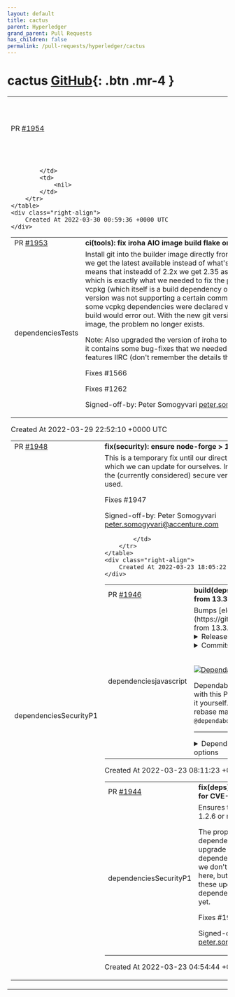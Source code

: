 ```yaml
---
layout: default
title: cactus
parent: Hyperledger
grand_parent: Pull Requests
has_children: false
permalink: /pull-requests/hyperledger/cactus
---
```


# cactus <span class="fs-3 right-align">[GitHub](https://github.com/hyperledger/cactus){: .btn .mr-4 }</span>


<div>
    <table>
        <tr>
            <td>
                PR <a href="https://github.com/hyperledger/cactus/pull/1954" class=".btn">#1954</a>
            </td>
            <td>
                <b>
                    fixing issue #1613 with typos of diagram
                </b>
            </td>
        </tr>
        <tr>
            <td>
                
            </td>
            <td>
                <nil>
            </td>
        </tr>
    </table>
    <div class="right-align">
        Created At 2022-03-30 00:59:36 +0000 UTC
    </div>
</div>

<div>
    <table>
        <tr>
            <td>
                PR <a href="https://github.com/hyperledger/cactus/pull/1953" class=".btn">#1953</a>
            </td>
            <td>
                <b>
                    ci(tools): fix iroha AIO image build flake on CI
                </b>
            </td>
        </tr>
        <tr>
            <td>
                <span class="chip">dependencies</span><span class="chip">Tests</span>
            </td>
            <td>
                Install git into the builder image directly from the git-core ppa
so that we get the latest available instead of what's in Ubuntu
by default. This means that insteadd of 2.2x we get 2.35 as of
the time of this writing which is exactly what we needed to
fix the problem with the build of vcpkg (which itself is a build
dependency of iroha).
The older git version was not supporting a certain commit ref
syntax/mechanism that some vcpkg dependencies were declared
with and this is where the build would error out.
With the new git version used inside the build image, the problem
no longer exists.

Note: Also upgraded the version of iroha to be used to v1.4.0
because it contains some bug-fixes that we needed for certain
connector features IIRC (don't remember the details though...)

Fixes #1566

Fixes #1262

Signed-off-by: Peter Somogyvari <peter.somogyvari@accenture.com>
            </td>
        </tr>
    </table>
    <div class="right-align">
        Created At 2022-03-29 22:52:10 +0000 UTC
    </div>
</div>

<div>
    <table>
        <tr>
            <td>
                PR <a href="https://github.com/hyperledger/cactus/pull/1948" class=".btn">#1948</a>
            </td>
            <td>
                <b>
                    fix(security): ensure node-forge > 1.3.0 for CVE-2022-24772
                </b>
            </td>
        </tr>
        <tr>
            <td>
                <span class="chip">dependencies</span><span class="chip">Security</span><span class="chip">P1</span>
            </td>
            <td>
                This is a temporary fix until our direct dependencies get patched
which we can update for ourselves. In the meantime this will force
the (currently considered) secure versions of node-forge to be used.
 
Fixes #1947

Signed-off-by: Peter Somogyvari <peter.somogyvari@accenture.com>   

            </td>
        </tr>
    </table>
    <div class="right-align">
        Created At 2022-03-23 18:05:22 +0000 UTC
    </div>
</div>

<div>
    <table>
        <tr>
            <td>
                PR <a href="https://github.com/hyperledger/cactus/pull/1946" class=".btn">#1946</a>
            </td>
            <td>
                <b>
                    build(deps-dev): bump electron from 13.3.0 to 13.6.6
                </b>
            </td>
        </tr>
        <tr>
            <td>
                <span class="chip">dependencies</span><span class="chip">javascript</span>
            </td>
            <td>
                Bumps [electron](https://github.com/electron/electron) from 13.3.0 to 13.6.6.
<details>
<summary>Release notes</summary>
<p><em>Sourced from <a href="https://github.com/electron/electron/releases">electron's releases</a>.</em></p>
<blockquote>
<h2>electron v13.6.6</h2>
<h1>Release Notes for v13.6.6</h1>
<h2>Fixes</h2>
<ul>
<li>Fixed a JavaScript exception from webContents if render frame was disposed in WebFrameMain, resets the value of <code>render_frame_disposed_</code> after updating render frame host. <a href="https://github-redirect.dependabot.com/electron/electron/pull/32130">#32130</a> <!-- raw HTML omitted -->(Also in <a href="https://github-redirect.dependabot.com/electron/electron/pull/31425">14</a>, <a href="https://github-redirect.dependabot.com/electron/electron/pull/31426">15</a>, <a href="https://github-redirect.dependabot.com/electron/electron/pull/31427">16</a>)<!-- raw HTML omitted --></li>
<li>No Notes. <a href="https://github-redirect.dependabot.com/electron/electron/pull/32241">#32241</a> <!-- raw HTML omitted -->(Also in <a href="https://github-redirect.dependabot.com/electron/electron/pull/32242">14</a>, <a href="https://github-redirect.dependabot.com/electron/electron/pull/32245">15</a>, <a href="https://github-redirect.dependabot.com/electron/electron/pull/32243">16</a>, <a href="https://github-redirect.dependabot.com/electron/electron/pull/32244">17</a>)<!-- raw HTML omitted --></li>
</ul>
<h2>Other Changes</h2>
<ul>
<li>Backported fix for CVE-2021-4056. <a href="https://github-redirect.dependabot.com/electron/electron/pull/32237">#32237</a></li>
<li>Backported fix for CVE-2021-4057. <a href="https://github-redirect.dependabot.com/electron/electron/pull/32234">#32234</a></li>
<li>Backported fix for CVE-2021-4102. <a href="https://github-redirect.dependabot.com/electron/electron/pull/32194">#32194</a></li>
</ul>
<h2>electron v13.6.3</h2>
<h1>Release Notes for v13.6.3</h1>
<h2>Fixes</h2>
<ul>
<li>Fixed window frame glitch when calling <code>setContentProtection</code>. <a href="https://github-redirect.dependabot.com/electron/electron/pull/31829">#31829</a> <!-- raw HTML omitted -->(Also in <a href="https://github-redirect.dependabot.com/electron/electron/pull/31831">14</a>, <a href="https://github-redirect.dependabot.com/electron/electron/pull/31830">15</a>, <a href="https://github-redirect.dependabot.com/electron/electron/pull/31832">16</a>)<!-- raw HTML omitted --></li>
<li>Generate valid config.gypi file in Node.js headers. <a href="https://github-redirect.dependabot.com/electron/electron/pull/31989">#31989</a> <!-- raw HTML omitted -->(Also in <a href="https://github-redirect.dependabot.com/electron/electron/pull/31443">14</a>, <a href="https://github-redirect.dependabot.com/electron/electron/pull/31442">15</a>, <a href="https://github-redirect.dependabot.com/electron/electron/pull/31441">16</a>)<!-- raw HTML omitted --></li>
</ul>
<h2>Other Changes</h2>
<ul>
<li>Backported fix for CVE-2021-38005. <a href="https://github-redirect.dependabot.com/electron/electron/pull/31921">#31921</a></li>
<li>Backported fix for CVE-2021-38007. <a href="https://github-redirect.dependabot.com/electron/electron/pull/31912">#31912</a></li>
<li>Backported fix for CVE-2021-38011. <a href="https://github-redirect.dependabot.com/electron/electron/pull/31901">#31901</a></li>
</ul>
<h2>electron v13.6.2</h2>
<h1>Release Notes for v13.6.2</h1>
<h2>Fixes</h2>
<ul>
<li>Fixed an issue where <code>Content-Disposition</code> filenames would be incorrectly truncated at the first comma for a filename attachment which contained one. <a href="https://github-redirect.dependabot.com/electron/electron/pull/31691">#31691</a> <!-- raw HTML omitted -->(Also in <a href="https://github-redirect.dependabot.com/electron/electron/pull/31692">14</a>, <a href="https://github-redirect.dependabot.com/electron/electron/pull/31693">15</a>, <a href="https://github-redirect.dependabot.com/electron/electron/pull/31694">16</a>)<!-- raw HTML omitted --></li>
<li>Fixed an issue which caused print settings to not work properly when printing silently. <a href="https://github-redirect.dependabot.com/electron/electron/pull/31618">#31618</a> <!-- raw HTML omitted -->(Also in <a href="https://github-redirect.dependabot.com/electron/electron/pull/31617">14</a>, <a href="https://github-redirect.dependabot.com/electron/electron/pull/31616">15</a>, <a href="https://github-redirect.dependabot.com/electron/electron/pull/31615">16</a>)<!-- raw HTML omitted --></li>
</ul>
<h2>Other Changes</h2>
<ul>
<li>Backported fix for CVE-2021-37998. <a href="https://github-redirect.dependabot.com/electron/electron/pull/31678">#31678</a></li>
<li>Backported fix for CVE-2021-38001. <a href="https://github-redirect.dependabot.com/electron/electron/pull/31673">#31673</a></li>
<li>Backported fix for CVE-2021-38002. <a href="https://github-redirect.dependabot.com/electron/electron/pull/31671">#31671</a></li>
<li>Backported fix for CVE-2021-38003. <a href="https://github-redirect.dependabot.com/electron/electron/pull/31665">#31665</a></li>
<li>Backported fix for chromium:1252858. <a href="https://github-redirect.dependabot.com/electron/electron/pull/31682">#31682</a></li>
</ul>
<h2>electron v13.6.1</h2>
<h1>Release Notes for v13.6.1</h1>
<h2>Fixes</h2>
<ul>
<li>Fixed an issue where <code>MediaMetadata</code> did not work properly. <a href="https://github-redirect.dependabot.com/electron/electron/pull/31532">#31532</a> <!-- raw HTML omitted -->(Also in <a href="https://github-redirect.dependabot.com/electron/electron/pull/31533">14</a>, <a href="https://github-redirect.dependabot.com/electron/electron/pull/31534">15</a>, <a href="https://github-redirect.dependabot.com/electron/electron/pull/31535">16</a>)<!-- raw HTML omitted --></li>
<li>Fixed black window when screen capturing a content-protected BrowserWindow on Windows 10. <a href="https://github-redirect.dependabot.com/electron/electron/pull/31550">#31550</a> <!-- raw HTML omitted -->(Also in <a href="https://github-redirect.dependabot.com/electron/electron/pull/31551">14</a>, <a href="https://github-redirect.dependabot.com/electron/electron/pull/31385">15</a>, <a href="https://github-redirect.dependabot.com/electron/electron/pull/31386">16</a>)<!-- raw HTML omitted --></li>
</ul>
<h2>Other Changes</h2>
<!-- raw HTML omitted -->
</blockquote>
<p>... (truncated)</p>
</details>
<details>
<summary>Commits</summary>
<ul>
<li><a href="https://github.com/electron/electron/commit/776ee483306730531aa22dcdc67d6e08bd6571ce"><code>776ee48</code></a> Bump v13.6.6</li>
<li><a href="https://github.com/electron/electron/commit/8283f19403951dd0af7fe3a9de57879c9a2eccbb"><code>8283f19</code></a> fix: reset render_frame_disposed_ after render frame host change (<a href="https://github-redirect.dependabot.com/electron/electron/issues/32130">#32130</a>)</li>
<li><a href="https://github.com/electron/electron/commit/316f0bc8452b8d1810c9d35d23b083f7bfb41254"><code>316f0bc</code></a> chore: cherry-pick 2b978fb482 from chromium (<a href="https://github-redirect.dependabot.com/electron/electron/issues/32234">#32234</a>)</li>
<li><a href="https://github.com/electron/electron/commit/9b94d70194d1d4598dafa2b214704ac486b3728e"><code>9b94d70</code></a> chore: cherry-pick 04a58fedd5 from v8 (<a href="https://github-redirect.dependabot.com/electron/electron/issues/32237">#32237</a>)</li>
<li><a href="https://github.com/electron/electron/commit/ab94340567cc50002d578f9c8e2bd883cd2984e5"><code>ab94340</code></a> fix: check for single bluetooth listener (<a href="https://github-redirect.dependabot.com/electron/electron/issues/32241">#32241</a>)</li>
<li><a href="https://github.com/electron/electron/commit/ca112e2e4dde8da52cac5be84952272102c731ec"><code>ca112e2</code></a> chore: cherry-pick 418c276ef228 from v8 (<a href="https://github-redirect.dependabot.com/electron/electron/issues/32194">#32194</a>)</li>
<li><a href="https://github.com/electron/electron/commit/fd4b311d7e5dfdc5ee33b81379b57db8e5354ed9"><code>fd4b311</code></a> Bump v13.6.5</li>
<li><a href="https://github.com/electron/electron/commit/a22cfb6bef20c2367a1e140e766f3fc03c952574"><code>a22cfb6</code></a> Bump v13.6.4</li>
<li><a href="https://github.com/electron/electron/commit/bc669916bd9cf686adf5924caa9ba77d609aadcf"><code>bc66991</code></a> Revert &quot;Bump v13.6.4&quot; (<a href="https://github-redirect.dependabot.com/electron/electron/issues/32229">#32229</a>)</li>
<li><a href="https://github.com/electron/electron/commit/4067ec626317d974f3bc3a5166876389f5e92934"><code>4067ec6</code></a> Bump v13.6.4</li>
<li>Additional commits viewable in <a href="https://github.com/electron/electron/compare/v13.3.0...v13.6.6">compare view</a></li>
</ul>
</details>
<br />


[![Dependabot compatibility score](https://dependabot-badges.githubapp.com/badges/compatibility_score?dependency-name=electron&package-manager=npm_and_yarn&previous-version=13.3.0&new-version=13.6.6)](https://docs.github.com/en/github/managing-security-vulnerabilities/about-dependabot-security-updates#about-compatibility-scores)

Dependabot will resolve any conflicts with this PR as long as you don't alter it yourself. You can also trigger a rebase manually by commenting `@dependabot rebase`.

[//]: # (dependabot-automerge-start)
[//]: # (dependabot-automerge-end)

---

<details>
<summary>Dependabot commands and options</summary>
<br />

You can trigger Dependabot actions by commenting on this PR:
- `@dependabot rebase` will rebase this PR
- `@dependabot recreate` will recreate this PR, overwriting any edits that have been made to it
- `@dependabot merge` will merge this PR after your CI passes on it
- `@dependabot squash and merge` will squash and merge this PR after your CI passes on it
- `@dependabot cancel merge` will cancel a previously requested merge and block automerging
- `@dependabot reopen` will reopen this PR if it is closed
- `@dependabot close` will close this PR and stop Dependabot recreating it. You can achieve the same result by closing it manually
- `@dependabot ignore this major version` will close this PR and stop Dependabot creating any more for this major version (unless you reopen the PR or upgrade to it yourself)
- `@dependabot ignore this minor version` will close this PR and stop Dependabot creating any more for this minor version (unless you reopen the PR or upgrade to it yourself)
- `@dependabot ignore this dependency` will close this PR and stop Dependabot creating any more for this dependency (unless you reopen the PR or upgrade to it yourself)
- `@dependabot use these labels` will set the current labels as the default for future PRs for this repo and language
- `@dependabot use these reviewers` will set the current reviewers as the default for future PRs for this repo and language
- `@dependabot use these assignees` will set the current assignees as the default for future PRs for this repo and language
- `@dependabot use this milestone` will set the current milestone as the default for future PRs for this repo and language

You can disable automated security fix PRs for this repo from the [Security Alerts page](https://github.com/hyperledger/cactus/network/alerts).

</details>
            </td>
        </tr>
    </table>
    <div class="right-align">
        Created At 2022-03-23 08:11:23 +0000 UTC
    </div>
</div>

<div>
    <table>
        <tr>
            <td>
                PR <a href="https://github.com/hyperledger/cactus/pull/1944" class=".btn">#1944</a>
            </td>
            <td>
                <b>
                    fix(deps): force minimist >=1.2.6 for CVE-2021-44906
                </b>
            </td>
        </tr>
        <tr>
            <td>
                <span class="chip">dependencies</span><span class="chip">Security</span><span class="chip">P1</span>
            </td>
            <td>
                Ensures that yarn will only install 1.2.6 or newer versions for
minimist.

The proper fix would be to have the dependencies issue releases
which upgrade their own (transitive) dependencies of minimist
so that we don't have to explicitly force it here, but at the time
of this writing these upgrades in our direct dependencies are just
not available yet.

Fixes #1943

Signed-off-by: Peter Somogyvari <peter.somogyvari@accenture.com>
            </td>
        </tr>
    </table>
    <div class="right-align">
        Created At 2022-03-23 04:54:44 +0000 UTC
    </div>
</div>

